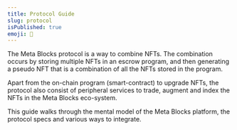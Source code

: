 ```yaml
---
title: Protocol Guide
slug: protocol
isPublished: true
emoji: 🔱
---
```

The Meta Blocks protocol is a way to combine NFTs. The combination occurs by storing multiple NFTs in an escrow program, and then generating a pseudo NFT that is a combination of all the NFTs stored in the program.

Apart from the on-chain program (smart-contract) to upgrade NFTs, the protocol also consist of peripheral services to trade, augment and index the NFTs in the Meta Blocks eco-system.

This guide walks through the mental model of the Meta Blocks platform, the protocol specs and various ways to integrate.